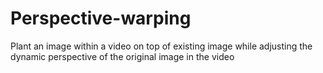 # Perspective-warping
Plant an image within a video on top of existing image while adjusting the dynamic perspective of the original image in the video
